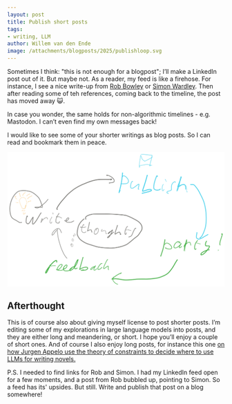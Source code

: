 ```yaml
---
layout: post
title: Publish short posts
tags:
- writing, LLM
author: Willem van den Ende
image: /attachments/blogposts/2025/publishloop.svg
---
```



Sometimes I think: "this is not enough for a blogpost"; I&rsquo;ll make a LinkedIn post out of it. But maybe not. As a reader, my feed is like a firehose. For instance, I see a nice write-up from [Rob Bowley](https://www.linkedin.com/posts/robertbowley_technorealism-technorealist-activity-7330483672841601024-6iOD) or [Simon Wardley](https://www.linkedin.com/feed/update/urn:li:activity:7330304449485107201/). Then after reading some of teh references, coming back to the timeline, the post has moved away 😺.

In case you wonder, the same holds for non-algorithmic timelines - e.g. Mastodon. I can&rsquo;t even find my own messages back!

I would like to see some of your shorter writings as blog posts. So I can read and bookmark them in peace.

![Feedback loop: write (gives ideas) -> Publish -> Party! -> Feedback (thoughts in thought bubble) -> Write  ](/attachments/blogposts/2025/publishloop.svg)

Afterthought
----

This is of course also about giving myself license to post shorter posts. I&rsquo;m editing some of my explorations in large language models into posts, and they are either long and meandering, or short. I hope you&rsquo;ll enjoy a couple of short ones. And of course I also enjoy long posts, for instance this one [on how Jurgen Appelo use the theory of constraints to decide where to use LLMs for writing novels.](https://substack.jurgenappelo.com/p/humans-are-the-bottleneck) 

P.S. I needed to find links for Rob and Simon. I had my LinkedIn feed open for a few moments, and a post from Rob bubbled up, pointing to Simon. So a feed has its' upsides. But still. Write and publish that post on a blog somewhere!
